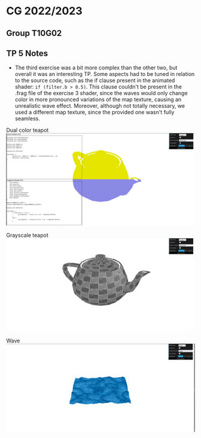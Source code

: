 # CG 2022/2023

## Group T10G02

## TP 5 Notes

- The third exercise was a bit more complex than the other two, but overall it was an interesting TP. Some aspects had to be tuned in relation to the source code, such as the if clause present in the animated shader: `if (filter.b > 0.5)`. This clause couldn't be present in the .frag file of the exercise 3 shader, since the waves would only change color in more pronounced variations of the map texture, causing an unrealistic wave effect. Moreover, although not totally necessary, we used a different map texture, since the provided one wasn't fully seamless.


Dual color teapot
![Screenshot 1](screenshots/cg-t10g02-tp5-1.png)

Grayscale teapot
![Screenshot 2](screenshots/cg-t10g02-tp5-2.png)

Wave
![Screenshot 3](screenshots/cg-t10g02-tp5-3.png)